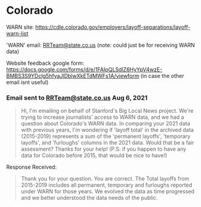# Colorado

WARN site: https://cdle.colorado.gov/employers/layoff-separations/layoff-warn-list

'WARN' email: RRTeam@state.co.us (note: could just be for receiving WARN data)

Website feedback google form: https://docs.google.com/forms/d/e/1FAIpQLSdlZ6HyYpV4wzE-BMBS3S9YDclg5hfyaJlDblwXkETdMWFs1A/viewform (in case the other email isnt useful)

### Email sent to RRTeam@state.co.us Aug 6, 2021
>Hi, I'm emailing on behalf of Stanford's Big Local News project.  We're trying to increase journalists' access to WARN data, and we had a question about Colorado's WARN data.
>In comparing your 2021 data with previous years, I'm wondering if 'layoff total' in the archived data (2015-2019) represents a sum of the 'permanent layoffs', 'temporary layoffs', and 'furloughs' columns in the 2021 data. Would that be a fair assessment?
>Thanks for your help!
>(P.S: if you happen to have any data for Colorado before 2015, that would be nice to have!)

Response Received:
> Thank you for your question. You are correct. The Total layoffs from 2015-2019 includes all permanent, temporary and furloughs reported under WARN for those years. We evolved the data as time progressed and we better understood the data needs of the public.
